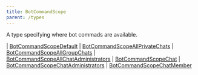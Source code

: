```yaml
---
title: BotCommandScope
parent: /types
---
```


A type specifying where bot commads are available.

<div class="font-mono whitespace-pre"><span class="opacity-50">|</span> <a href="/types/botcommandscopedefault"  >BotCommandScopeDefault</a>
<span class="opacity-50">|</span> <a href="/types/botcommandscopeallprivatechats"  >BotCommandScopeAllPrivateChats</a>
<span class="opacity-50">|</span> <a href="/types/botcommandscopeallgroupchats"  >BotCommandScopeAllGroupChats</a>
<span class="opacity-50">|</span> <a href="/types/botcommandscopeallchatadministrators"  >BotCommandScopeAllChatAdministrators</a>
<span class="opacity-50">|</span> <a href="/types/botcommandscopechat"  >BotCommandScopeChat</a>
<span class="opacity-50">|</span> <a href="/types/botcommandscopechatadministrators"  >BotCommandScopeChatAdministrators</a>
<span class="opacity-50">|</span> <a href="/types/botcommandscopechatmember"  >BotCommandScopeChatMember</a></div>

